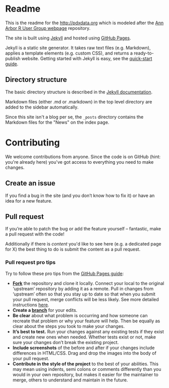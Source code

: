 # Readme
This is the readme for the http://pdxdata.org which is modeled after the [Ann Arbor R User Group webpage](annarborrusergroup.github.io) repository.

The site is built using [Jekyll](http://jekyllrb.com/) and hosted using [GitHub Pages](https://pages.github.com).

Jekyll is a static site generator. It takes raw text files (e.g. Markdown), applies a template elements (e.g. custom CSS), and returns a ready-to-publish website. Getting started with Jekyll is easy, see the [quick-start guide](http://jekyllrb.com/docs/quickstart/).

## Directory structure

The basic directory structure is described in the [Jekyll documentation](http://jekyllrb.com/docs/structure/).

Markdown files (either .md or .markdown) in the top level directory are added to the sidebar automatically.

Since this site isn't a blog per se, the `_posts` directory contains the Markdown files for the "News" on the index page.

# Contributing

We welcome contributions from anyone. Since the code is on GitHub (hint: you're already here) you've got access to everything you need to make changes.

## Create an issue

If you find a bug in the site (and you don’t know how to fix it) or have an idea for a new feature.

## Pull request

If you’re able to patch the bug or add the feature yourself – fantastic, make a pull request with the code!

Additionally if there is _content_ you'd like to see here (e.g. a dedicated page for X) the best thing to do is submit the content as a pull request.

### Pull request pro tips

Try to follow these pro tips from the [GitHub Pages guide](https://guides.github.com/activities/contributing-to-open-source/):

* **[Fork](https://guides.github.com/activities/forking/)** the repository and clone it locally. Connect your local to the original ‘upstream’ repository by adding it as a remote. Pull in changes from ‘upstream’ often so that you stay up to date so that when you submit your pull request, merge conflicts will be less likely. See more detailed instructions [here](https://help.github.com/articles/syncing-a-fork/).
* **Create a [branch](http://guides.github.com/introduction/flow/)** for your edits.
* **Be clear** about what problem is occurring and how someone can recreate that problem or why your feature will help. Then be equally as clear about the steps you took to make your changes.
* **It’s best to test.** Run your changes against any existing tests if they exist and create new ones when needed. Whether tests exist or not, make sure your changes don’t break the existing project.
* **Include screenshots** of the before and after if your changes include differences in HTML/CSS. Drag and drop the images into the body of your pull request.
* **Contribute in the style of the project** to the best of your abilities. This may mean using indents, semi colons or comments differently than you would in your own repository, but makes it easier for the maintainer to merge, others to understand and maintain in the future.